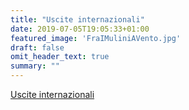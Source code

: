 ```yaml
---
title: "Uscite internazionali"
date: 2019-07-05T19:05:33+01:00
featured_image: 'FraIMuliniAVento.jpg'
draft: false
omit_header_text: true
summary: ""
---
```


[Uscite internazionali](/tags/uscite-internazionali/)
